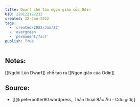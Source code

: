 ```yaml
---
title: Dwarf chế tạo ngọn giáo của Odin
UID: 220122122213
created: 22-Jan-2022
tags:
  - 'created/2022/Jan/22'
  - 'evergreen'
  - 'permanent/fact'
publish: True
---
```

## Notes:
[[Người Lùn Dwarf]] chế tạo ra [[Ngọn giáo của Odin]]

## Source:
- [[@ peterpotter90.wordpress, Thần thoại Bắc Âu - Cửu giới]]


